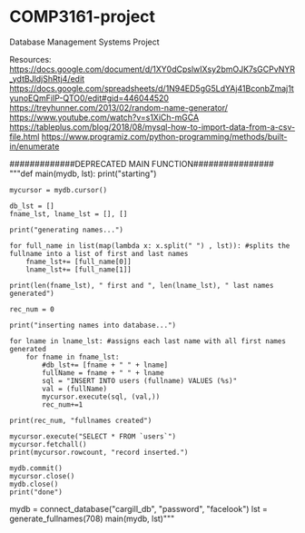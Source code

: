 # COMP3161-project
Database Management Systems Project


Resources:
https://docs.google.com/document/d/1XY0dCpslwIXsy2bmOJK7sGCPvNYR_ydtBJldjShRtj4/edit
https://docs.google.com/spreadsheets/d/1N94ED5gG5LdYAj41BconbZmaj1tyunoEQmFiIP-QTO0/edit#gid=446044520
https://treyhunner.com/2013/02/random-name-generator/
https://www.youtube.com/watch?v=s1XiCh-mGCA
https://tableplus.com/blog/2018/08/mysql-how-to-import-data-from-a-csv-file.html
https://www.programiz.com/python-programming/methods/built-in/enumerate


#############DEPRECATED MAIN FUNCTION################
"""def main(mydb, lst):
    print("starting")

    mycursor = mydb.cursor()

    db_lst = []
    fname_lst, lname_lst = [], []

    print("generating names...")

    for full_name in list(map(lambda x: x.split(" ") , lst)): #splits the fullname into a list of first and last names
        fname_lst+= [full_name[0]]
        lname_lst+= [full_name[1]]

    print(len(fname_lst), " first and ", len(lname_lst), " last names generated")

    rec_num = 0

    print("inserting names into database...")

    for lname in lname_lst: #assigns each last name with all first names generated
        for fname in fname_lst:
            #db_lst+= [fname + " " + lname]
            fullName = fname + " " + lname
            sql = "INSERT INTO users (fullname) VALUES (%s)"
            val = (fullName)
            mycursor.execute(sql, (val,))
            rec_num+=1
        
    print(rec_num, "fullnames created")

    mycursor.execute("SELECT * FROM `users`")
    mycursor.fetchall()
    print(mycursor.rowcount, "record inserted.")

    mydb.commit()
    mycursor.close()
    mydb.close()
    print("done")

mydb = connect_database("cargill_db", "password", "facelook")
lst = generate_fullnames(708)
main(mydb, lst)"""